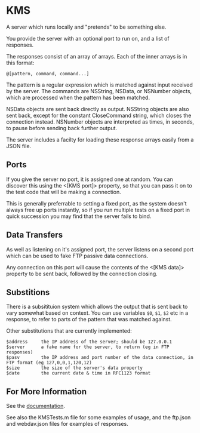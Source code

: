 KMS
==========

A server which runs locally and "pretends" to be something else.

You provide the server with an optional port to run on, and a list of responses.

The responses consist of an array of arrays. Each of the inner arrays is in this format:

    @[pattern, command, command...]

The pattern is a regular expression which is matched against input received by the server.
The commands are NSString, NSData, or NSNumber objects, which are processed when
the pattern has been matched.

NSData objects are sent back directly as output.
NSString objects are also sent back, except for the constant CloseCommand string, which closes the connection instead.
NSNumber objects are interpreted as times, in seconds, to pause before sending back further output.

The server includes a facilty for loading these response arrays easily from a JSON file.

## Ports

If you give the server no port, it is assigned one at random. You can discover this using the <[KMS port]> property, so that
you can pass it on to the test code that will be making a connection.

This is generally preferrable to setting a fixed port, as the system doesn't always free up ports instantly, so if you
run multiple tests on a fixed port in quick succession you may find that the server fails to bind.

## Data Transfers

As well as listening on it's assigned port, the server listens on a second port which can be used to fake FTP
passive data connections.

Any connection on this port will cause the contents of the <[KMS data]> property to be sent back, followed by
the connection closing.

## Substitions

There is a subsitituion system which allows the output that is sent back to vary somewhat based on context.
You can use variables `$0`, `$1`, `$2` etc in a response, to refer to parts of the pattern that was matched against.

Other substitutions that are currently implemented:

    $address     the IP address of the server; should be 127.0.0.1
    $server      a fake name for the server, to return (eg in FTP responses)
    $pasv        the IP address and port number of the data connection, in FTP format (eg 127,0,0,1,120,12)
    $size        the size of the server's data property
    $date        the current date & time in RFC1123 format

## For More Information

See the [documentation](http://karelia.github.com/KMS/Documentation/).

See also the KMSTests.m file for some examples of usage, and the ftp.json and webdav.json files for examples of responses.